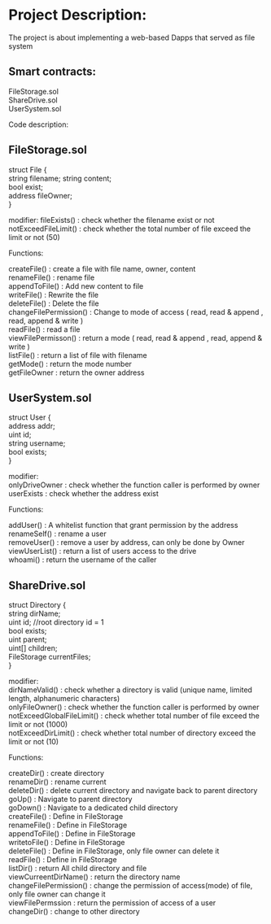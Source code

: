# Project Description:  

The project is about implementing a web-based Dapps that served as file system  

## Smart contracts:  

FileStorage.sol  
ShareDrive.sol  
UserSystem.sol  

Code description:  

## FileStorage.sol  

struct File {  
	string filename;
	string content;  
	bool exist;  
	address fileOwner;  
}  

modifier:
fileExists()           : check whether the filename exist or not  
notExceedFileLimit()   : check whether the total number of file exceed the limit or not (50)  

Functions:  

createFile()           : create a file with file name, owner, content  
renameFile()           : rename file  
appendToFile()         : Add new content to file  
writeFile()            : Rewrite the file  
deleteFile()           : Delete the file  
changeFilePermission() : Change to mode of access ( read, read & append , read, append & write )  
readFile()             : read a file  
viewFilePermisson()    : return a mode ( read, read & append , read, append & write )  
listFile()             : return a list of file with filename  
getMode()              : return the mode number  
getFileOwner           : return the owner address  



## UserSystem.sol  

struct User {  
	address addr;  
	uint id;  
	string username;  
	bool exists;  
}  

modifier:  
onlyDriveOwner  : check whether the function caller is performed by owner  
userExists      : check whether the address exist  

Functions:  

addUser()         : A whitelist function that grant permission by the address  
renameSelf()      : rename a user   
removeUser()      : remove a user by address, can only be done by Owner  
viewUserList()    : return a list of users access to the drive   
whoami()          : return the username of the caller   


## ShareDrive.sol  

struct Directory {  
	string dirName;   
	uint id;          //root directory id = 1   
	bool exists;   
	uint parent;     
        uint[] children;  
        FileStorage currentFiles;  
}

modifier:  
dirNameValid()             : check whether a directory is valid (unique name, limited length, alphanumeric characters)  
onlyFileOwner()            : check whether the function caller is performed by owner  
notExceedGlobalFileLimit() : check whether total number of file exceed the limit or not (1000)  
notExceedDirLimit()        : check whether total number of directory exceed the limit or not (10)  

Functions:   

createDir()             : create directory  
renameDir()             : rename current  
deleteDir()             : delete current directory and navigate back to parent directory  
goUp()                  : Navigate to parent directory  
goDown()                : Navigate to a dedicated child directory  
createFile()            : Define in FileStorage  
renameFile()            : Define in FileStorage  
appendToFile()          : Define in FileStorage  
writetoFile()           : Define in FileStorage  
deleteFile()            : Define in FileStorage, only file owner can delete it  
readFile()              : Define in FileStorage  
listDir()               : return All child directory and file   
viewCurreentDirName()   : return the directory name  
changeFilePermission()  : change the permission of access(mode) of file, only file owner can change it  
viewFilePermssion       : return the permission of access of a user  
changeDir()             : change to other directory  
